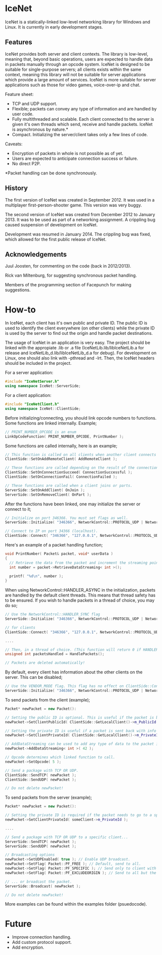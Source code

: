 IceNet
======

IceNet is a statically-linked low-level networking library for Windows and Linux. It is currently in early development stages.

Features
--------

IceNet provides both server and client contexts. The library is low-level, meaning that, beyond basic operations, users are expected to handle data in packets manually through an opcode system. IceNet is designed to be suitable for single-purpose servers; all clients exists within the same context, meaning this library will not be suitable for server applications which provide a large amount of services. IceNet is more suitable for server applications such as those for video games, voice-over-ip and chat.

Feature sheet:

- TCP and UDP support.
- Flexible; packets can convey any type of information and are handled by user code.
- Fully multithreaded and scalable. Each client connected to the server is given it's own threads which send, receive and handle packets. IceNet is asynchronous by nature.*
- Compact. Initializing the server/client takes only a few lines of code.

Caveats:

- Encryption of packets in whole is not possible as of yet.
- Users are expected to anticipate connection success or failure.
- No direct P2P.

*Packet handling can be done synchronously.

History
-------

The first version of IceNet was created in September 2012. It was used in a multiplayer first-person-shooter game. This version was very buggy.

The second version of IceNet was created from December 2012 to January 2013. It was to be used as part of a networking assignment. A crippling bug caused suspension of development on IceNet.

Development was resumed in January 2014. The crippling bug was fixed, which allowed for the first public release of IceNet.

Acknowledgements
----------------

Juul Joosten, for commenting on the code (back in 2012/2013).

Rick van Miltenburg, for suggesting synchronous packet handling.

Members of the programming section of Facepunch for making suggestions.

How-to
======

In IceNet, each client has it's own public and private ID. The public ID is used to identify the client everywhere (on other clients) while the private ID is used by the server to find out the origin and handle packet destinations.

The usage of IceNet in an application is very easy. The project should be linked with the appropiate .lib or .a file (IceNetLib.lib/libIceNetLib.a for release and IceNetLib_d.lib/libIceNetLib_d.a for debug). For development on Linux, one should also link with -pthread and -lrt. Then, the IceNet headers should be included in the project.

For a server application:
```cpp
#include "IceNetServer.h"
using namespace IceNet::ServerSide;
```
For a client application:
```cpp
#include "IceNetClient.h"
using namespace IceNet::ClientSide;
```

Before initializing/connecting, you should link opcode numbers to functions. Some functions are linked internally. Example;

```cpp
// PRINT_NUMBER_OPCODE is an enum
LinkOpCodeFunction( PRINT_NUMBER_OPCODE, PrintNumber );
```
Some functions are called internally, here is an example;

```cpp
// This function is called on all clients when another client connects to the server.
ClientSide::SetOnAddRemoteClient( AddRemoteClient );

// These functions are called depending on the result of the connection.
ClientSide::SetOnConnectionSucceed( ConnectionSuccessful );
ClientSide::SetOnConnectionFail( ConnectionFailed );

// These functions are called when a client joins or parts.
ServerSide::SetOnAddClient( OnJoin );
ServerSide::SetOnRemoveClient( OnPart );
```

After the functions have been linked, one may initialize the server or connect to it;

```cpp
// Initialize on port 346366. You must set flags as well.
ServerSide::Initialize( "346366", NetworkControl::PROTOCOL_UDP | NetworkControl::HANDLER_ASYNC );

// Connect to IP on port 34366 (localhost).
ClientSide::Connect( "346366", "127.0.0.1", NetworkControl::PROTOCOL_UDP | NetworkControl::HANDLER_SYNC )
```

Here's an example of a packet handling function;

```cpp
void PrintNumber( Packet& packet, void* userData )
{
  // Retrieve the data from the packet and increment the streaming pointer.
  int number = packet->RetrieveDataStreaming< int >();
  
  printf( "%d\n", number );
}
```

When using NetworkControl::HANDLER_ASYNC in the initialization, packets are handled by the default client threads. This means that thread safety has to be ensured. If you wish to handle packets in a thread of choice, you may do so;

```cpp
// Use the NetworkControl::HANDLER_SYNC flag
ServerSide::Initialize( "346366", NetworkControl::PROTOCOL_UDP | NetworkControl::HANDLER_SYNC );

// for clients
ClientSide::Connect( "346366", "127.0.0.1", NetworkControl::PROTOCOL_UDP | NetworkControl::HANDLER_SYNC )

....

// Then, in a thread of choice. (This function will return 0 if HANDLER_SYNC isn't used.)
unsigned int packetsHandled = HandlePackets();

// Packets are deleted automatically!
```

By default, every client has information about the other clients on the server. This can be disabled;

```cpp
// Use the VENDOR_MODE flag. This flag has no effect on ClientSide::Connect()
ServerSide::Initialize( "346366", NetworkControl::PROTOCOL_UDP | NetworkControl::VENDOR_MODE );
```

To send packets from the client (example);

```cpp
Packet* newPacket = new Packet():

// Setting the public ID is optional. This is useful if the packet is bounced back to other clients. 
newPacket->SetClientPublicId( ClientSide::GetLocalClient()->m_PublicId );

// Setting the private ID is useful if a packet is sent back with info from this packet.
newPacket->SetClientPrivateId( ClientSide::GetLocalClient()->m_PrivateId );

// AddDataStreaming can be used to add any type of data to the packet in a streaming manner.
newPacket->AddDataStreaming< int >( 42 );

// Opcode determines which linked function to call.
newPacket->SetOpcode( 5 );

// Send a package with TCP OR UDP.
ClientSide::SendTCP( newPacket );
ClientSide::SendUDP( newPacket );

// Do not delete newPacket!
```

To send packets from the server (example);

```cpp
Packet* newPacket = new Packet():

// Setting the private ID is required if the packet needs to go to a specific destination.
newPacket->SetClientPrivateId( someClient->m_PrivateId );

....

// Send a package with TCP OR UDP to a specific client...
ServerSide::SendTCP( newPacket );
ServerSide::SendUDP( newPacket );

// Broadcasting options
newPacket->SetUDPEnabled( true ); // Enable UDP broadcast.
newPacket->SetFlag( Packet::PF_FREE ); // Default, send to all.
newPacket->SetFlag( Packet::PF_SPECIFIC ); // Send only to client with the private Id specified by the packet.
newPacket->SetFlag( Packet::PF_EXCLUDEORIGIN ); // Send to all but the client with the private Id specified by the packet.

// ... or broadcast the packet.
ServerSide::Broadcast( newPacket );

// Do not delete newPacket!
```

More examples can be found within the examples folder (psuedocode).

Future
======
- Improve connection handling.
- Add custom protocol support.
- Add encryption.
